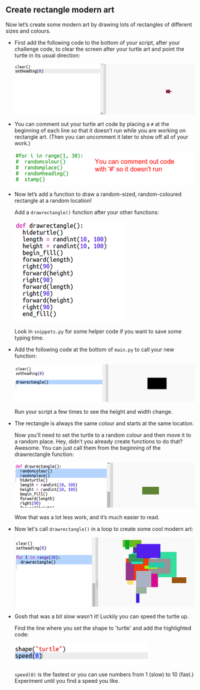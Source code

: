 ## Create rectangle modern art

Now let’s create some modern art by drawing lots of rectangles of different sizes and colours.

+ First add the following code to the bottom of your script, after your challenge code, to clear the screen after your turtle art and point the turtle in its usual direction:
    
    ![스크린샷](images/modern-reset.png)

+ You can comment out your turtle art code by placing a `#` at the beginning of each line so that it doesn’t run while you are working on rectangle art. (Then you can uncomment it later to show off all of your work.)
    
    ![스크린샷](images/modern-comment.png)

+ Now let’s add a function to draw a random-sized, random-coloured rectangle at a random location!
    
    Add a `drawrectangle()` function after your other functions:
    
    ![스크린샷](images/modern-rect-function.png)
    
    Look in `snippets.py` for some helper code if you want to save some typing time.

+ Add the following code at the bottom of `main.py` to call your new function:
    
    ![스크린샷](images/modern-call-rect.png)
    
    Run your script a few times to see the height and width change.

+ The rectangle is always the same colour and starts at the same location.
    
    Now you’ll need to set the turtle to a random colour and then move it to a random place. Hey, didn’t you already create functions to do that? Awesome. You can just call them from the beginning of the drawrectangle function:
    
    ![스크린샷](images/modern-random-rect.png)
    
    Wow that was a lot less work, and it’s much easier to read.

+ Now let's call `drawrectangle()` in a loop to create some cool modern art:
    
    ![스크린샷](images/modern-rect-art.png)

+ Gosh that was a bit slow wasn’t it! Luckily you can speed the turtle up.
    
    Find the line where you set the shape to 'turtle' and add the highlighted code:
    
    ![스크린샷](images/modern-speed.png)
    
    `speed(0)` is the fastest or you can use numbers from 1 (slow) to 10 (fast.) Experiment until you find a speed you like.